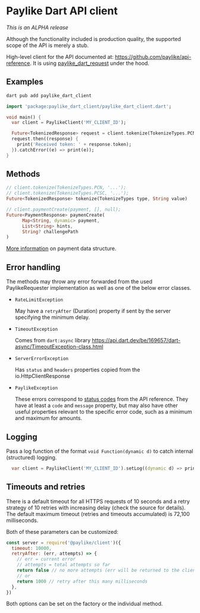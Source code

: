 # Paylike Dart API client

_This is an ALPHA release_

Although the functionality included is production quality, the supported scope
of the API is merely a stub.

High-level client for the API documented at:
https://github.com/paylike/api-reference. It is using
[paylike_dart_request](https://pub.dev/packages/paylike_dart_request) under the
hood.

## Examples

```sh
dart pub add paylike_dart_client
```

```dart
import 'package:paylike_dart_client/paylike_dart_client.dart';

void main() {
  var client = PaylikeClient('MY_CLIENT_ID');

  Future<TokenizedResponse> request = client.tokenize(TokenizeTypes.PCN, '1000000000000000');
  request.then((response) {
    print('Received token: ' + response.token);
  }).catchError((e) => print(e));
}

```

## Methods

```dart
// client.tokenize(TokenizeTypes.PCN, '...');
// client.tokenize(TokenizeTypes.PCSC, '...');
Future<TokenizedResponse> tokenize(TokenizeTypes type, String value)

// client.paymentCreate(payment, [], null);
Future<PaymentResponse> paymenCreate(
      Map<String, dynamic> payment,
      List<String> hints,
      String? challengePath
)
```

[More information](https://github.com/paylike/api-reference/blob/main/payments/index.md) on payment data structure.

## Error handling

The methods may throw any error forwarded from the used PaylikeRequester implementation as
well as one of the below error classes.

- `RateLimitException`

  May have a `retryAfter` (Duration) property if sent by the server
  specifying the minimum delay.

- `TimeoutException`

  Comes from `dart:async` library https://api.dart.dev/be/169657/dart-async/TimeoutException-class.html

- `ServerErrorException`

  Has `status` and `headers` properties copied from the io.HttpClientResponse

- `PaylikeException`

  These errors correspond to
  [status codes](https://github.com/paylike/api-reference/blob/master/status-codes.md)
  from the API reference. They have at least a `code` and `message` property,
  but may also have other useful properties relevant to the specific error code,
  such as a minimum and maximum for amounts.

## Logging

Pass a log function of the format `void Function(dynamic d)` to catch internal (structured)
logging.

```dart
  var client = PaylikeClient('MY_CLIENT_ID').setLog((dynamic d) => print(d))
```

## Timeouts and retries

There is a default timeout for all HTTPS requests of 10 seconds and a retry
strategy of 10 retries with increasing delay (check the source for details). The
default maximum timeout (retries and timeouts accumulated) is 72,100
milliseconds.

Both of these parameters can be customized:

```js
const server = require('@paylike/client')({
  timeout: 10000,
  retryAfter: (err, attempts) => {
    // err = current error
    // attempts = total attempts so far
    return false // no more attempts (err will be returned to the client)
    // or
    return 1000 // retry after this many milliseconds
  },
})
```

Both options can be set on the factory or the individual method.
